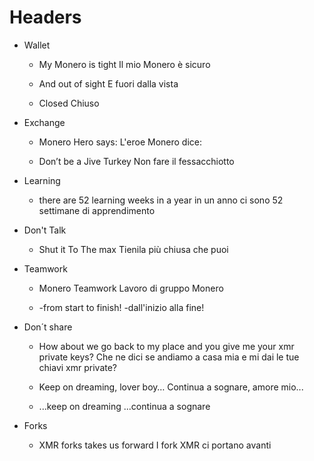 ﻿# Headers

- Wallet
   * My Monero is tight
   Il mio Monero è sicuro

   * And out of sight
   E fuori dalla vista

   * Closed
   Chiuso

- Exchange
   * Monero Hero says:
   L'eroe Monero dice:

   * Don’t be a Jive Turkey
   Non fare il fessacchiotto


- Learning
  * there are 52 learning weeks in a year
   in un anno ci sono 52 settimane di apprendimento


- Don't Talk
  * Shut it To The max
   Tienila più chiusa che puoi


- Teamwork
  * Monero Teamwork
   Lavoro di gruppo Monero

  * -from start to finish!
   -dall'inizio alla fine!


- Don´t share
  * How about we go back to my place and you give me your xmr private keys?
   Che ne dici se andiamo a casa mia e mi dai le tue chiavi xmr private?

  * Keep on dreaming, lover boy…
   Continua a sognare, amore mio...

  * ...keep on dreaming
   ...continua a sognare


- Forks
  * XMR forks takes us forward
   I fork XMR ci portano avanti
